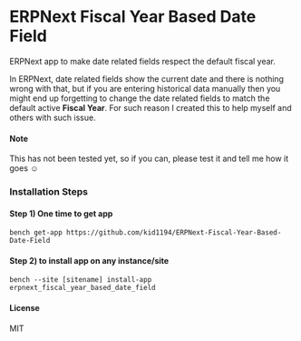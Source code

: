 # ERPNext Fiscal Year Based Date Field
ERPNext app to make date related fields respect the default fiscal year.

In ERPNext, date related fields show the current date and there is nothing wrong with that, but if you are entering historical data manually then you might end up forgetting to change the date related fields to match the default active **Fiscal Year**.
For such reason I created this to help myself and others with such issue.

#### Note
This has not been tested yet, so if you can, please test it and tell me how it goes ☺ 

### Installation Steps
#### Step 1) One time to get app

```bench get-app https://github.com/kid1194/ERPNext-Fiscal-Year-Based-Date-Field```

#### Step 2) to install app on any instance/site

```bench --site [sitename] install-app erpnext_fiscal_year_based_date_field```


#### License

MIT

